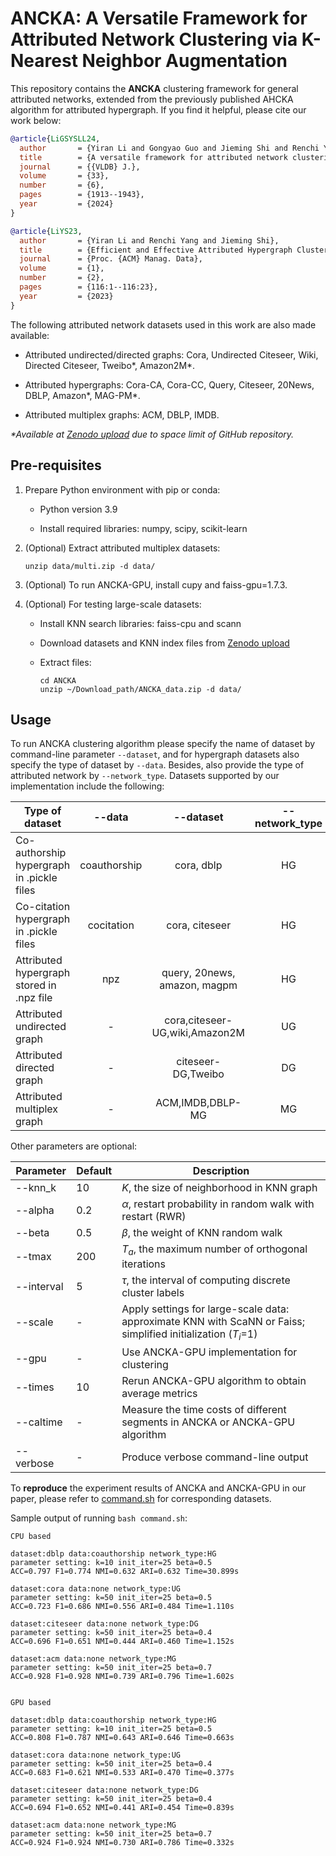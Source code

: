 # ANCKA: A Versatile Framework for Attributed Network Clustering via K-Nearest Neighbor Augmentation

This repository contains the **ANCKA** clustering framework for general attributed networks, extended from the previously published AHCKA algorithm for attributed hypergraph. If you find it helpful, please cite our work below:

```bibtex
@article{LiGSYSLL24,
  author       = {Yiran Li and Gongyao Guo and Jieming Shi and Renchi Yang and Shiqi Shen and Qing Li and Jun Luo},
  title        = {A versatile framework for attributed network clustering via K-nearest neighbor augmentation},
  journal      = {{VLDB} J.},
  volume       = {33},
  number       = {6},
  pages        = {1913--1943},
  year         = {2024}
}
```
```bibtex
@article{LiYS23,
  author       = {Yiran Li and Renchi Yang and Jieming Shi},
  title        = {Efficient and Effective Attributed Hypergraph Clustering via K-Nearest Neighbor Augmentation},
  journal      = {Proc. {ACM} Manag. Data},
  volume       = {1},
  number       = {2},
  pages        = {116:1--116:23},
  year         = {2023}
}
```

The following attributed network datasets used in this work are also made available:

- Attributed undirected/directed graphs: Cora, Undirected Citeseer, Wiki, Directed Citeseer, Tweibo*, Amazon2M*.

- Attributed hypergraphs: Cora-CA, Cora-CC, Query, Citeseer, 20News, DBLP, Amazon*, MAG-PM*.

- Attributed multiplex graphs: ACM, DBLP, IMDB.

*\*Available at [Zenodo upload](https://zenodo.org/records/10426624) due to space limit of GitHub repository.*

## Pre-requisites

1. Prepare Python environment with pip or conda:

    - Python version 3.9

    - Install required libraries: numpy, scipy, scikit-learn

1. (Optional) Extract attributed multiplex datasets:

    ```shell
    unzip data/multi.zip -d data/
    ```

1. (Optional) To run ANCKA-GPU, install cupy and faiss-gpu=1.7.3.

1. (Optional) For testing large-scale datasets:

    - Install KNN search libraries: faiss-cpu and scann

    - Download datasets and KNN index files from [Zenodo upload](https://zenodo.org/records/10426624)

    - Extract files:

        ```shell
        cd ANCKA
        unzip ~/Download_path/ANCKA_data.zip -d data/
        ```

## Usage

To run ANCKA clustering algorithm please specify the name of dataset by command-line parameter `--dataset`, and for hypergraph datasets also specify the type of dataset by `--data`. Besides, also provide the type of attributed network by `--network_type`. Datasets supported by our implementation include the following:

| Type of dataset                           |    --data    |           --dataset            | --network_type |
| ----------------------------------------- | :----------: | :----------------------------: | :------------: |
| Co-authorship hypergraph in .pickle files | coauthorship |           cora, dblp           |       HG       |
| Co-citation hypergraph in .pickle files   |  cocitation  |         cora, citeseer         |       HG       |
| Attributed hypergraph stored in .npz file |     npz      |  query, 20news, amazon, magpm  |       HG       |
| Attributed undirected graph               |      -       | cora,citeseer-UG,wiki,Amazon2M |       UG       |
| Attributed directed graph                 |      -       |       citeseer-DG,Tweibo       |       DG       |
| Attributed multiplex graph                |      -       |        ACM,IMDB,DBLP-MG        |       MG       |


Other parameters are optional:

| Parameter  | Default | Description                                                                                                   |
| ---------- | ------- | ------------------------------------------------------------------------------------------------------------- |
| --knn_k    | 10      | $K$, the size of neighborhood in KNN graph                                                                    |
| --alpha    | 0.2     | $\alpha$, restart probability in random walk with restart (RWR)                                               |
| --beta     | 0.5     | $\beta$, the weight of KNN random walk                                                                        |
| --tmax     | 200     | $T_{a}$, the maximum number of orthogonal iterations                                                          |
| --interval | 5       | $\tau$, the interval of computing discrete cluster labels                                                     |
| --scale    | -       | Apply settings for large-scale data: approximate KNN with ScaNN or Faiss; simplified initialization ($T_i$=1) |
| --gpu      | -       | Use ANCKA-GPU implementation for clustering                                                       |
| --times    | 10      | Rerun ANCKA-GPU algorithm to obtain average metrics                                                              |
| --caltime  | -       | Measure the time costs of different segments in ANCKA or ANCKA-GPU algorithm                                            |
| --verbose  | -       | Produce verbose command-line output                                                                           |

To **reproduce** the experiment results of ANCKA and ANCKA-GPU in our paper, please refer to [command.sh](command.sh) for corresponding datasets.

Sample output of running `bash command.sh`:

```text
CPU based

dataset:dblp data:coauthorship network_type:HG
parameter setting: k=10 init_iter=25 beta=0.5
ACC=0.797 F1=0.774 NMI=0.632 ARI=0.632 Time=30.899s

dataset:cora data:none network_type:UG
parameter setting: k=50 init_iter=25 beta=0.5
ACC=0.723 F1=0.686 NMI=0.556 ARI=0.484 Time=1.110s

dataset:citeseer data:none network_type:DG
parameter setting: k=50 init_iter=25 beta=0.4
ACC=0.696 F1=0.651 NMI=0.444 ARI=0.460 Time=1.152s

dataset:acm data:none network_type:MG
parameter setting: k=50 init_iter=25 beta=0.7
ACC=0.928 F1=0.928 NMI=0.739 ARI=0.796 Time=1.602s


GPU based

dataset:dblp data:coauthorship network_type:HG
parameter setting: k=10 init_iter=25 beta=0.5
ACC=0.808 F1=0.787 NMI=0.643 ARI=0.646 Time=0.663s

dataset:cora data:none network_type:UG
parameter setting: k=50 init_iter=25 beta=0.4
ACC=0.683 F1=0.621 NMI=0.533 ARI=0.470 Time=0.377s

dataset:citeseer data:none network_type:DG
parameter setting: k=50 init_iter=25 beta=0.4
ACC=0.694 F1=0.652 NMI=0.441 ARI=0.454 Time=0.839s

dataset:acm data:none network_type:MG
parameter setting: k=50 init_iter=25 beta=0.7
ACC=0.924 F1=0.924 NMI=0.730 ARI=0.786 Time=0.332s
```
